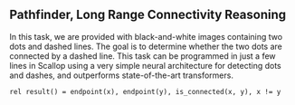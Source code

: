 ## Pathfinder, Long Range Connectivity Reasoning

In this task, we are provided with black-and-white images containing two dots
and dashed lines.
The goal is to determine whether the two dots are connected by a dashed line.
This task can be programmed in just a few lines in Scallop using a
very simple neural architecture for detecting dots and dashes, and outperforms
state-of-the-art transformers.

``` scl
rel result() = endpoint(x), endpoint(y), is_connected(x, y), x != y
```
